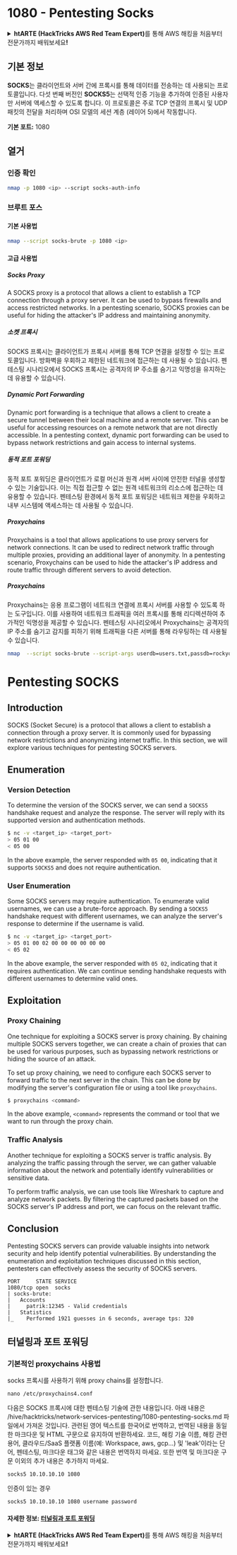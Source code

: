 # 1080 - Pentesting Socks

<details>

<summary><strong>htARTE (HackTricks AWS Red Team Expert)</strong>를 통해 AWS 해킹을 처음부터 전문가까지 배워보세요<strong>!</strong></summary>

HackTricks를 지원하는 다른 방법:

* **회사를 HackTricks에서 광고하거나 HackTricks를 PDF로 다운로드**하려면 [**SUBSCRIPTION PLANS**](https://github.com/sponsors/carlospolop)를 확인하세요!
* [**공식 PEASS & HackTricks 스웨그**](https://peass.creator-spring.com)를 얻으세요.
* [**The PEASS Family**](https://opensea.io/collection/the-peass-family)를 발견하세요. 독점적인 [**NFTs**](https://opensea.io/collection/the-peass-family) 컬렉션입니다.
* 💬 [**Discord 그룹**](https://discord.gg/hRep4RUj7f) 또는 [**텔레그램 그룹**](https://t.me/peass)에 **참여**하거나 **Twitter** 🐦 [**@carlospolopm**](https://twitter.com/hacktricks_live)를 **팔로우**하세요.
* **Hacking 트릭을 공유하려면** [**HackTricks**](https://github.com/carlospolop/hacktricks) 및 [**HackTricks Cloud**](https://github.com/carlospolop/hacktricks-cloud) github 저장소에 PR을 제출하세요.

</details>

## 기본 정보

**SOCKS**는 클라이언트와 서버 간에 프록시를 통해 데이터를 전송하는 데 사용되는 프로토콜입니다. 다섯 번째 버전인 **SOCKS5**는 선택적 인증 기능을 추가하여 인증된 사용자만 서버에 액세스할 수 있도록 합니다. 이 프로토콜은 주로 TCP 연결의 프록시 및 UDP 패킷의 전달을 처리하며 OSI 모델의 세션 계층 (레이어 5)에서 작동합니다.

**기본 포트:** 1080

## 열거

### 인증 확인
```bash
nmap -p 1080 <ip> --script socks-auth-info
```
### 브루트 포스

#### 기본 사용법
```bash
nmap --script socks-brute -p 1080 <ip>
```
#### 고급 사용법

##### Socks Proxy

A SOCKS proxy is a protocol that allows a client to establish a TCP connection through a proxy server. It can be used to bypass firewalls and access restricted networks. In a pentesting scenario, SOCKS proxies can be useful for hiding the attacker's IP address and maintaining anonymity.

##### 소켓 프록시

SOCKS 프록시는 클라이언트가 프록시 서버를 통해 TCP 연결을 설정할 수 있는 프로토콜입니다. 방화벽을 우회하고 제한된 네트워크에 접근하는 데 사용될 수 있습니다. 펜테스팅 시나리오에서 SOCKS 프록시는 공격자의 IP 주소를 숨기고 익명성을 유지하는 데 유용할 수 있습니다.

##### Dynamic Port Forwarding

Dynamic port forwarding is a technique that allows a client to create a secure tunnel between their local machine and a remote server. This can be useful for accessing resources on a remote network that are not directly accessible. In a pentesting context, dynamic port forwarding can be used to bypass network restrictions and gain access to internal systems.

##### 동적 포트 포워딩

동적 포트 포워딩은 클라이언트가 로컬 머신과 원격 서버 사이에 안전한 터널을 생성할 수 있는 기술입니다. 이는 직접 접근할 수 없는 원격 네트워크의 리소스에 접근하는 데 유용할 수 있습니다. 펜테스팅 환경에서 동적 포트 포워딩은 네트워크 제한을 우회하고 내부 시스템에 액세스하는 데 사용될 수 있습니다.

##### Proxychains

Proxychains is a tool that allows applications to use proxy servers for network connections. It can be used to redirect network traffic through multiple proxies, providing an additional layer of anonymity. In a pentesting scenario, Proxychains can be used to hide the attacker's IP address and route traffic through different servers to avoid detection.

##### Proxychains

Proxychains는 응용 프로그램이 네트워크 연결에 프록시 서버를 사용할 수 있도록 하는 도구입니다. 이를 사용하여 네트워크 트래픽을 여러 프록시를 통해 리디렉션하여 추가적인 익명성을 제공할 수 있습니다. 펜테스팅 시나리오에서 Proxychains는 공격자의 IP 주소를 숨기고 감지를 피하기 위해 트래픽을 다른 서버를 통해 라우팅하는 데 사용될 수 있습니다.
```bash
nmap  --script socks-brute --script-args userdb=users.txt,passdb=rockyou.txt,unpwdb.timelimit=30m -p 1080 <ip>
```
# Pentesting SOCKS

## Introduction

SOCKS (Socket Secure) is a protocol that allows a client to establish a connection through a proxy server. It is commonly used for bypassing network restrictions and anonymizing internet traffic. In this section, we will explore various techniques for pentesting SOCKS servers.

## Enumeration

### Version Detection

To determine the version of the SOCKS server, we can send a `SOCKS5` handshake request and analyze the response. The server will reply with its supported version and authentication methods.

```bash
$ nc -v <target_ip> <target_port>
> 05 01 00
< 05 00
```

In the above example, the server responded with `05 00`, indicating that it supports `SOCKS5` and does not require authentication.

### User Enumeration

Some SOCKS servers may require authentication. To enumerate valid usernames, we can use a brute-force approach. By sending a `SOCKS5` handshake request with different usernames, we can analyze the server's response to determine if the username is valid.

```bash
$ nc -v <target_ip> <target_port>
> 05 01 00 02 00 00 00 00 00 00
< 05 02
```

In the above example, the server responded with `05 02`, indicating that it requires authentication. We can continue sending handshake requests with different usernames to determine valid ones.

## Exploitation

### Proxy Chaining

One technique for exploiting a SOCKS server is proxy chaining. By chaining multiple SOCKS servers together, we can create a chain of proxies that can be used for various purposes, such as bypassing network restrictions or hiding the source of an attack.

To set up proxy chaining, we need to configure each SOCKS server to forward traffic to the next server in the chain. This can be done by modifying the server's configuration file or using a tool like `proxychains`.

```bash
$ proxychains <command>
```

In the above example, `<command>` represents the command or tool that we want to run through the proxy chain.

### Traffic Analysis

Another technique for exploiting a SOCKS server is traffic analysis. By analyzing the traffic passing through the server, we can gather valuable information about the network and potentially identify vulnerabilities or sensitive data.

To perform traffic analysis, we can use tools like Wireshark to capture and analyze network packets. By filtering the captured packets based on the SOCKS server's IP address and port, we can focus on the relevant traffic.

## Conclusion

Pentesting SOCKS servers can provide valuable insights into network security and help identify potential vulnerabilities. By understanding the enumeration and exploitation techniques discussed in this section, pentesters can effectively assess the security of SOCKS servers.
```
PORT     STATE SERVICE
1080/tcp open  socks
| socks-brute:
|   Accounts
|     patrik:12345 - Valid credentials
|   Statistics
|_    Performed 1921 guesses in 6 seconds, average tps: 320
```
## 터널링과 포트 포워딩

### 기본적인 proxychains 사용법

socks 프록시를 사용하기 위해 proxy chains를 설정합니다.
```
nano /etc/proxychains4.conf
```
다음은 SOCKS 프록시에 대한 펜테스팅 기술에 관한 내용입니다. 아래 내용은 /hive/hacktricks/network-services-pentesting/1080-pentesting-socks.md 파일에서 가져온 것입니다. 관련된 영어 텍스트를 한국어로 번역하고, 번역된 내용을 동일한 마크다운 및 HTML 구문으로 유지하여 반환하세요. 코드, 해킹 기술 이름, 해킹 관련 용어, 클라우드/SaaS 플랫폼 이름(예: Workspace, aws, gcp...) 및 'leak'이라는 단어, 펜테스팅, 마크다운 태그와 같은 내용은 번역하지 마세요. 또한 번역 및 마크다운 구문 이외의 추가 내용은 추가하지 마세요.
```
socks5 10.10.10.10 1080
```
인증이 있는 경우
```
socks5 10.10.10.10 1080 username password
```
#### 자세한 정보: [터널링과 포트 포워딩](../generic-methodologies-and-resources/tunneling-and-port-forwarding.md)

<details>

<summary><strong>htARTE (HackTricks AWS Red Team Expert)</strong>를 통해 AWS 해킹을 처음부터 전문가까지 배워보세요<strong>!</strong></summary>

HackTricks를 지원하는 다른 방법:

* **회사를 HackTricks에서 광고하거나 HackTricks를 PDF로 다운로드**하려면 [**구독 요금제**](https://github.com/sponsors/carlospolop)를 확인하세요!
* [**공식 PEASS & HackTricks 스웨그**](https://peass.creator-spring.com)를 얻으세요.
* [**The PEASS Family**](https://opensea.io/collection/the-peass-family)를 발견하세요. 독점적인 [**NFTs**](https://opensea.io/collection/the-peass-family) 컬렉션입니다.
* 💬 [**Discord 그룹**](https://discord.gg/hRep4RUj7f) 또는 [**텔레그램 그룹**](https://t.me/peass)에 **참여**하거나 **Twitter** 🐦 [**@carlospolopm**](https://twitter.com/hacktricks_live)를 **팔로우**하세요.
* **HackTricks**와 **HackTricks Cloud** github 저장소에 PR을 제출하여 여러분의 해킹 기교를 공유하세요.

</details>
